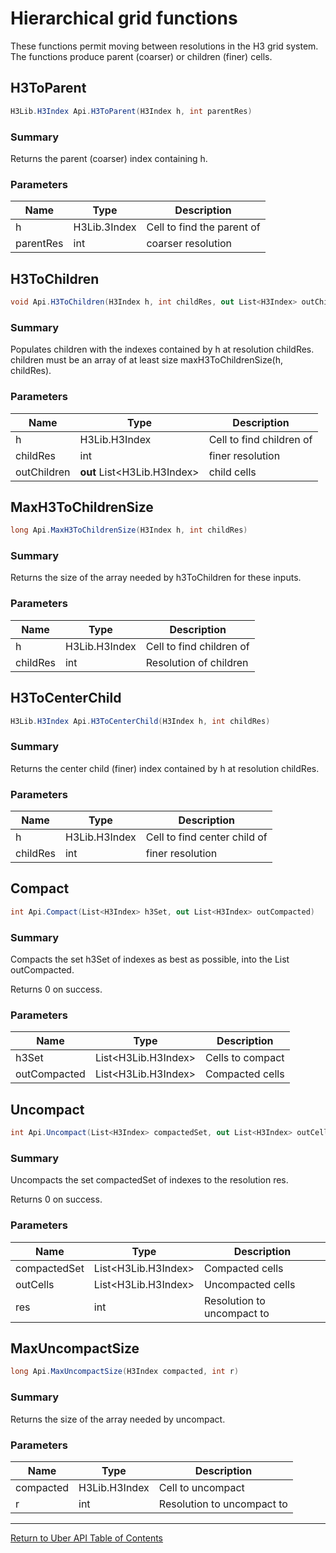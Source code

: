# Hierarchical grid functions

These functions permit moving between resolutions in
the H3 grid system. The functions produce parent
(coarser) or children (finer) cells.

## H3ToParent
```c#
H3Lib.H3Index Api.H3ToParent(H3Index h, int parentRes)
```
### Summary
Returns the parent (coarser) index containing h.
### Parameters
| Name | Type | Description |
|------|------|-------------|
|h|H3Lib.3Index|Cell to find the parent of|
|parentRes|int|coarser resolution|

## H3ToChildren
```c#
void Api.H3ToChildren(H3Index h, int childRes, out List<H3Index> outChildren)
```
### Summary
Populates children with the indexes contained by h at resolution
childRes. children must be an array of at least size
maxH3ToChildrenSize(h, childRes).
### Parameters
| Name | Type | Description |
|------|------|-------------|
|h|H3Lib.H3Index|Cell to find children of|
|childRes|int|finer resolution|
|outChildren|**out** List&lt;H3Lib.H3Index&gt;|child cells|

## MaxH3ToChildrenSize
```c#
long Api.MaxH3ToChildrenSize(H3Index h, int childRes)
```
### Summary
Returns the size of the array needed by h3ToChildren for these inputs.
### Parameters
| Name | Type | Description |
|------|------|-------------|
|h|H3Lib.H3Index|Cell to find children of|
|childRes|int|Resolution of children|

## H3ToCenterChild
```c#
H3Lib.H3Index Api.H3ToCenterChild(H3Index h, int childRes)
```
### Summary
Returns the center child (finer) index contained by h at resolution
childRes.
### Parameters
| Name | Type | Description |
|------|------|-------------|
|h|H3Lib.H3Index|Cell to find center child of|
|childRes|int|finer resolution|

## Compact
```c#
int Api.Compact(List<H3Index> h3Set, out List<H3Index> outCompacted)
```
### Summary
Compacts the set h3Set of indexes as best as possible, into the List
outCompacted. 

Returns 0 on success.
### Parameters
| Name | Type | Description |
|------|------|-------------|
|h3Set|List&lt;H3Lib.H3Index&gt;|Cells to compact|
|outCompacted|List&lt;H3Lib.H3Index&gt;|Compacted cells|

## Uncompact
```c#
int Api.Uncompact(List<H3Index> compactedSet, out List<H3Index> outCells, int res)
```
### Summary
Uncompacts the set compactedSet of indexes to the resolution res.

Returns 0 on success.
### Parameters
| Name | Type | Description |
|------|------|-------------|
|compactedSet|List&lt;H3Lib.H3Index&gt;|Compacted cells|
|outCells|List&lt;H3Lib.H3Index&gt;|Uncompacted cells|
|res|int|Resolution to uncompact to|

## MaxUncompactSize
```c#
long Api.MaxUncompactSize(H3Index compacted, int r)
```
### Summary
Returns the size of the array needed by uncompact.
### Parameters
| Name | Type | Description |
|------|------|-------------|
|compacted|H3Lib.H3Index|Cell to uncompact|
|r|int|Resolution to uncompact to|

<hr>

[Return to Uber API Table of Contents](Uber-Api.md)
